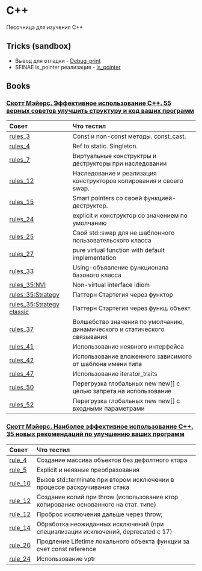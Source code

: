 # C++
Песочница для изучения C++

## Tricks (sandbox)

* Вывод для отладки - [Debug_print](tricks/debug_print.h)
* SFINAE is_pointer реализация - [is_pointer](tricks/is_pointer_impl.h)

## Books

### [Скотт Мэйерс. Эффективное использование C++. 55 верных советов улучшить структуру и код ваших программ](Meyers_Effective_C++_55/README.md)

| Совет  | Что тестил  | 
|:------------- |:--------------- |
| [rules_3](Meyers_Effective_C++_55/rules_3/) | Const и non-const методы. const_cast. |
| [rules_4](Meyers_Effective_C++_55/rules_4/) | Ref to static. Singleton. |
| [rules_7](Meyers_Effective_C++_55/rules_7/) | Виртуальные конструктры и деструкторы при наследовании |
| [rules_12](Meyers_Effective_C++_55/rules_12/) | Наследование и реализация конструкторов копирования и своего swap. |
| [rules_15](Meyers_Effective_C++_55/rules_15/) | Smart pointers со своей функцией-деструктор. |
| [rules_24](Meyers_Effective_C++_55/rules_24/) | explicit и конструктор со значением по умолчанию |
| [rules_25](Meyers_Effective_C++_55/rules_25/) | Свой std::swap для не шаблонного пользовательского класса |
| [rules_27](Meyers_Effective_C++_55/rules_27/) | pure virtual function with default implementation |
| [rules_33](Meyers_Effective_C++_55/rules_33/) | Using-объявление функционала базового класса |
| [rules_35:NVI](Meyers_Effective_C++_55/rules_35/NVI.h) | Non-virtual interface idiom |
| [rules_35:Strategy](Meyers_Effective_C++_55/rules_35/strategy.h) | Паттерн Стартегия через функтор |
| [rules_35:Strategy classic](Meyers_Effective_C++_55/rules_35/strategy_classic.h) | Паттерн Стартегия через функц. объект |
| [rules_37](Meyers_Effective_C++_55/rules_37) | Волшебство значения по умолчанию, динамического и статического связывания |
| [rules_41](Meyers_Effective_C++_55/rules_41) | Использование неявного интерфейса |
| [rules_42](Meyers_Effective_C++_55/rules_42) | Использование вложенного зависимого от шаблона имени типа |
| [rules_47](Meyers_Effective_C++_55/rules_47) | Использование iterator_traits |
| [rules_50](Meyers_Effective_C++_55/rules_50) | Перегрузка глобальных new new[] с целью запрета на использование |
| [rules_52](Meyers_Effective_C++_55/rules_52) | Перегрузка глобальных new new[] с входными параметрами |


### [Скотт Мэйерс. Наиболее эффективное использование C++. 35 новых рекомендаций по улучшению ваших программ]()

| Совет  | Что тестил  | 
|:------------- |:--------------- |
| [rule_4](Meyers_Effective_C++_35/rules_4.cpp) | Создание массива объектов без дефолтного ктора |
| [rule_5](Meyers_Effective_C++_35/rules_5.cpp) | Explicit и неявные преобразования |
| [rule_10](Meyers_Effective_C++_35/rule_10.cpp) | Вызов std::terminate при втором исключении в процессе раскручивания стэка |
| [rule_12](Meyers_Effective_C++_35/rule_12.cpp) | Создание копий при throw (использование ктор копирование основанного на стат. типе) |
| [rule_12](Meyers_Effective_C++_35/rule_12_thow.cpp) | Проброс исключения дальше через throw; |
| [rule_14](Meyers_Effective_C++_35/rule_14.cpp) | Обработка неожиданных исключений (при специализации исключений, deprecated с 17) |
| [rule_20](Meyers_Effective_C++_35/rule_20.cpp) | Продление Lifetime локального объекта функции за счет const reference |
| [rule_24](Meyers_Effective_C++_35/rule_24.cpp) | Использование vptr |
